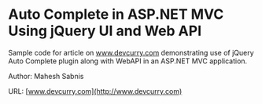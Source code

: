 Auto Complete in ASP.NET MVC Using jQuery UI and Web API
========================================================

Sample code for article on www.devcurry.com demonstrating use of jQuery Auto Complete plugin along with WebAPI in an ASP.NET MVC application.

Author: Mahesh Sabnis

URL: [www.devcurry.com](http://www.devcurry.com)